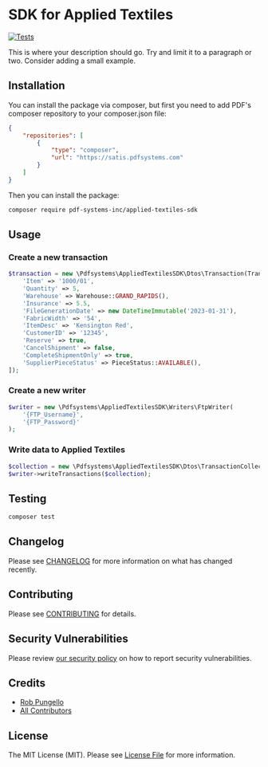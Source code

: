 # SDK for Applied Textiles

[![Tests](https://img.shields.io/github/actions/workflow/status/pdf-systems-inc/applied-textiles-sdk/run-tests.yml?branch=main&label=tests&style=flat-square)](https://github.com/pdf-systems-inc/applied-textiles-sdk/actions/workflows/run-tests.yml)

This is where your description should go. Try and limit it to a paragraph or two. Consider adding a small example.

## Installation

You can install the package via composer, but first you need to add PDF's composer repository to your composer.json file:

```json
{
    "repositories": [
        {
            "type": "composer",
            "url": "https://satis.pdfsystems.com"
        }
    ]
}
```

Then you can install the package:

```bash
composer require pdf-systems-inc/applied-textiles-sdk
```

## Usage

### Create a new transaction
```php
$transaction = new \Pdfsystems\AppliedTextilesSDK\Dtos\Transaction(TransactionCode::RECEIVE_AND_STOCK(), [
    'Item' => '1000/01',
    'Quantity' => 5,
    'Warehouse' => Warehouse::GRAND_RAPIDS(),
    'Insurance' => 5.5,
    'FileGenerationDate' => new DateTimeImmutable('2023-01-31'),
    'FabricWidth' => '54',
    'ItemDesc' => 'Kensington Red',
    'CustomerID' => '12345',
    'Reserve' => true,
    'CancelShipment' => false,
    'CompleteShipmentOnly' => true,
    'SupplierPieceStatus' => PieceStatus::AVAILABLE(),
]);
```

### Create a new writer
```php
$writer = new \Pdfsystems\AppliedTextilesSDK\Writers\FtpWriter(
    '{FTP_Username}',
    '{FTP_Password}'
);
```

### Write data to Applied Textiles
```php
$collection = new \Pdfsystems\AppliedTextilesSDK\Dtos\TransactionCollection([$transaction]);
$writer->writeTransactions($collection);
```

## Testing

```bash
composer test
```

## Changelog

Please see [CHANGELOG](CHANGELOG.md) for more information on what has changed recently.

## Contributing

Please see [CONTRIBUTING](https://github.com/spatie/.github/blob/main/CONTRIBUTING.md) for details.

## Security Vulnerabilities

Please review [our security policy](../../security/policy) on how to report security vulnerabilities.

## Credits

- [Rob Pungello](https://github.com/rpungello)
- [All Contributors](../../contributors)

## License

The MIT License (MIT). Please see [License File](LICENSE.md) for more information.
